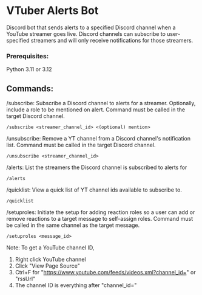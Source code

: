 # VTuber Alerts Bot

Discord bot that sends alerts to a specified Discord channel when a YouTube streamer goes live. Discord channels can subscribe to user-specified streamers and will only receive notifications for those streamers.

### Prerequisites:
Python 3.11 or 3.12

## Commands:
/subscribe: Subscribe a Discord channel to alerts for a streamer. Optionally, include a role to be mentioned on alert. Command must be called in the target Discord channel.
```
/subscribe <streamer_channel_id> <(optional) mention>
```

/unsubscribe: Remove a YT channel from a Discord channel's notification list. Command must be called in the target Discord channel.
```
/unsubscribe <streamer_channel_id>
```

/alerts: List the streamers the Discord channel is subscribed to alerts for
```
/alerts
```

/quicklist: View a quick list of YT channel ids available to subscribe to.
```
/quicklist
```

/setuproles: Initiate the setup for adding reaction roles so a user can add or remove reactions to a target message to self-assign roles. Command must be called in the same channel as the target message.
```
/setuproles <message_id>
```

Note: To get a YouTube channel ID,
1. Right click YouTube channel
2. Click "View Page Source"
3. Ctrl+F for "https://www.youtube.com/feeds/videos.xml?channel_id=" or "rssUrl"
4. The channel ID is everything after "channel_id="